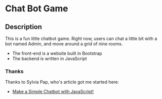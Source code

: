 # Chat Bot Game

## Description
This is a fun little chatbot game. Right now, users can chat a little bit with a bot named Admin, and move around a grid of nine rooms. 
- The front-end is a website built in Bootstrap 
- The backend is written in JavaScript

### Thanks
Thanks to Sylvia Pap, who's article got me started here:
- [Make a Simple Chatbot with JavaScript!](https://dev.to/sylviapap/make-a-simple-chatbot-with-javascript-1gc)


